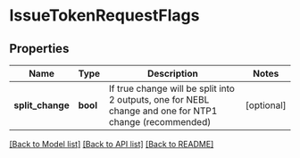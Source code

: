 # IssueTokenRequestFlags

## Properties
Name | Type | Description | Notes
------------ | ------------- | ------------- | -------------
**split_change** | **bool** | If true change will be split into 2 outputs, one for NEBL change and one for NTP1 change (recommended) | [optional] 

[[Back to Model list]](../README.md#documentation-for-models) [[Back to API list]](../README.md#documentation-for-api-endpoints) [[Back to README]](../README.md)


